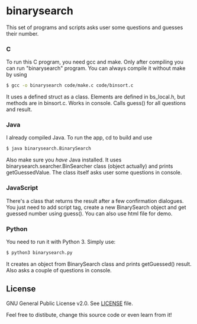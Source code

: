 # binarysearch

This set of programs and scripts asks user some questions and guesses their number.

### C
To run this C program, you need gcc and make. Only after compiling you can run "binarysearch" program. You can always compile it without make by using
```sh
$ gcc -o binarysearch code/make.c code/binsort.c
```
It uses a defined struct as a class. Elements are defined in bs_local.h, but methods are in binsort.c. Works in console. Calls guess() for all questions and result.

### Java
I already compiled Java. To run the app, cd to build and use 
```sh
$ java binarysearch.BinarySearch
```
Also make sure you *have* Java installed.
It uses binarysearch.searcher.BinSearcher class (object actually) and prints getGuessedValue. The class itself asks user some questions in console.

### JavaScript
There's a class that returns the result after a few confirmation dialogues. You just need to add script tag, create a new BinarySearch object and get guessed number using guess(). You can also use html file for demo.

### Python
You need to run it with Python 3. Simply use:
```sh
$ python3 binarysearch.py
```
It creates an object from BinarySearch class and prints getGuessed() result. Also asks a couple of questions in console.


License
----

GNU General Public License v2.0. See [LICENSE](https://github.com/SudoWaster/binarysearch/blob/master/LICENSE) file.

Feel free to distibute, change this source code or even learn from it!
